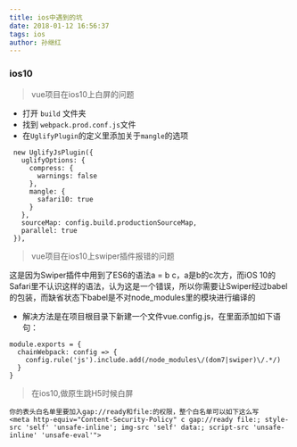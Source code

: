 ```yaml
---
title: ios中遇到的坑
date: 2018-01-12 16:56:37
tags: ios
author: 孙继红
---
```

### ios10
> vue项目在ios10上白屏的问题

* 打开 `build` 文件夹
* 找到 `webpack.prod.conf.js`文件
* 在`UglifyPlugin`的定义里添加关于`mangle`的选项

```$xslt
 new UglifyJsPlugin({
   uglifyOptions: {
     compress: {
       warnings: false
     },
     mangle: {
       safari10: true
     }
   },
   sourceMap: config.build.productionSourceMap,
   parallel: true
 }),
```

> vue项目在ios10上swiper插件报错的问题

  这是因为Swiper插件中用到了ES6的语法a = b c，a是b的c次方，而iOS 10的Safari里不认识这样的语法，认为这是一个错误，所以你需要让Swiper经过babel的包装，而缺省状态下babel是不对node_modules里的模块进行编译的
  
*  解决方法是在项目根目录下新建一个文件vue.config.js，在里面添加如下语句：
```$xslt
module.exports = {
  chainWebpack: config => {
    config.rule('js').include.add(/node_modules\/(dom7|swiper)\/.*/)
  }
}
```
> 在ios10,做原生跳H5时候白屏

```$xslt
你的表头白名单里要加入gap://ready和file:的权限，整个白名单可以如下这么写
<meta http-equiv="Content-Security-Policy" c gap://ready file:; style-src 'self' 'unsafe-inline'; img-src 'self' data:; script-src 'unsafe-inline' 'unsafe-eval'">
```
